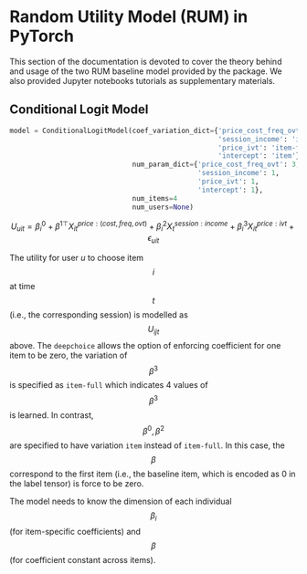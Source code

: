 <script type="text/javascript" async
  src="https://cdnjs.cloudflare.com/ajax/libs/mathjax/2.7.5/MathJax.js?config=TeX-MML-AM_CHTML">
</script>

# Random Utility Model (RUM) in PyTorch
This section of the documentation is devoted to cover the theory behind and usage of the two RUM baseline model provided by the package. We also provided Jupyter notebooks tutorials as supplementary materials.

## Conditional Logit Model

```python
model = ConditionalLogitModel(coef_variation_dict={'price_cost_freq_ovt': 'constant',
                                                   'session_income': 'item',
                                                   'price_ivt': 'item-full',
                                                   'intercept': 'item'},
                              num_param_dict={'price_cost_freq_ovt': 3,
                                              'session_income': 1,
                                              'price_ivt': 1,
                                              'intercept': 1},
                              num_items=4
                              num_users=None)
```

$$
U_{uit} = \beta^0_i + \beta^{1\top} X^{price: (cost, freq, ovt)}_{it} + \beta^2_i X^{session:income}_t + \beta^3_i X_{it}^{price:ivt} + \epsilon_{uit}
$$

The utility for user $u$ to choose item $$i$$ at time $$t$$ (i.e., the corresponding session) is modelled as $$U_{ijt}$$ above. The `deepchoice` allows the option of enforcing coefficient for one item to be zero, the variation of $$\beta^3$$ is specified as `item-full` which indicates 4 values of $$\beta^3$$ is learned. In contrast, $$\beta^0, \beta^2$$ are specified to have variation `item` instead of `item-full`. In this case, the $$\beta$$ correspond to the first item (i.e., the baseline item, which is encoded as 0 in the label tensor) is force to be zero.

The model needs to know the dimension of each individual $$\beta_i$$ (for item-specific coefficients) and $$\beta$$ (for coefficient constant across items).

